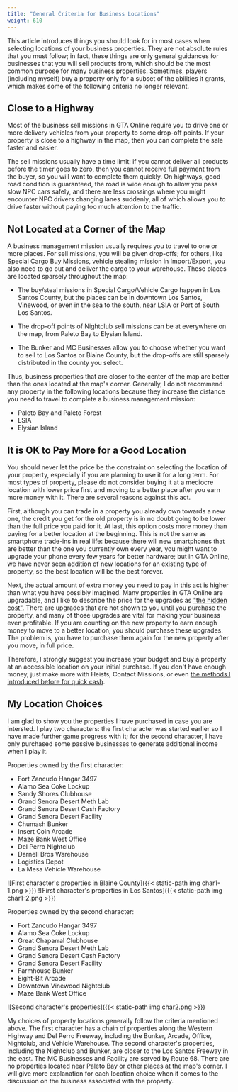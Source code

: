 ```yaml
---
title: "General Criteria for Business Locations"
weight: 610
---
```


This article introduces things you should look for in most cases when selecting
locations of your business properties. They are not absolute rules that you
must follow; in fact, these things are only general guidances for businesses
that you will sell products from, which should be the most common purpose for
many business properties. Sometimes, players (including myself) buy a property
only for a subset of the abilities it grants, which makes some of the following
criteria no longer relevant.

## Close to a Highway

Most of the business sell missions in GTA Online require you to drive one or
more delivery vehicles from your property to some drop-off points. If your
property is close to a highway in the map, then you can complete the sale
faster and easier.

The sell missions usually have a time limit: if you cannot deliver all products
before the timer goes to zero, then you cannot receive full payment from the
buyer, so you will want to complete them quickly. On highways, good road
condition is guaranteed, the road is wide enough to allow you pass slow NPC
cars safely, and there are less crossings where you might encounter NPC drivers
changing lanes suddenly, all of which allows you to drive faster without paying
too much attention to the traffic.

## Not Located at a Corner of the Map

A business management mission usually requires you to travel to one or more
places. For sell missions, you will be given drop-offs; for others, like
Special Cargo Buy Missions, vehicle stealing mission in Import/Export, you also
need to go out and deliver the cargo to your warehouse. These places are
located sparsely throughout the map:

- The buy/steal missions in Special Cargo/Vehicle Cargo happen in Los Santos
  County, but the places can be in downtown Los Santos, Vinewood, or even in
  the sea to the south, near LSIA or Port of South Los Santos.

- The drop-off points of Nightclub sell missions can be at everywhere on the
  map, from Paleto Bay to Elysian Island.

- The Bunker and MC Businesses allow you to choose whether you want to sell to
  Los Santos or Blaine County, but the drop-offs are still sparsely distributed
  in the county you select.

Thus, business properties that are closer to the center of the map are better
than the ones located at the map's corner. Generally, I do not recommend any
property in the following locations because they increase the distance you need
to travel to complete a business management mission:

- Paleto Bay and Paleto Forest
- LSIA
- Elysian Island

## It is OK to Pay More for a Good Location

You should never let the price be the constraint on selecting the location of
your property, especially if you are planning to use it for a long term. For
most types of property, please do not consider buying it at a mediocre location
with lower price first and moving to a better place after you earn more money
with it. There are several reasons against this act.

First, although you can trade in a property you already own towards a new one,
the credit you get for the old property is in no doubt going to be lower than
the full price you paid for it. At last, this option costs more money than
paying for a better location at the beginning. This is not the same as
smartphone trade-ins in real life: because there will new smartphones that are
better than the one you currently own every year, you might want to upgrade
your phone every few years for better hardware; but in GTA Online, we have
never seen addition of new locations for an existing type of property, so the
best location will be the best forever.

Next, the actual amount of extra money you need to pay in this act is higher
than what you have possibly imagined. Many properties in GTA Online are
upgradable, and I like to describe the price for the upgrades as ["the hidden
cost"](the-hidden-cost). There are upgrades that are not shown to you until you
purchase the property, and many of those upgrades are vital for making your
business even profitable. If you are counting on the new property to earn
enough money to move to a better location, you should purchase these upgrades.
The problem is, you have to purchase them again for the new property after you
move, in full price.

Therefore, I strongly suggest you increase your budget and buy a property at an
accessible location on your initial purchase. If you don't have enough money,
just make more with Heists, Contact Missions, or even [the methods I introduced
before for quick cash](more-methods-to-earn).

## My Location Choices

I am glad to show you the properties I have purchased in case you are
intersted. I play two characters: the first character was started earlier so I
have made further game progress with it; for the second character, I have only
purchased some passive businesses to generate additional income when I play it.

Properties owned by the first character:
- Fort Zancudo Hangar 3497
- Alamo Sea Coke Lockup
- Sandy Shores Clubhouse
- Grand Senora Desert Meth Lab
- Grand Senora Desert Cash Factory
- Grand Senora Desert Facility
- Chumash Bunker
- Insert Coin Arcade
- Maze Bank West Office
- Del Perro Nightclub
- Darnell Bros Warehouse
- Logistics Depot
- La Mesa Vehicle Warehouse

![First character's properties in Blaine County]({{< static-path img char1-1.png >}})
![First character's properties in Los Santos]({{< static-path img char1-2.png >}})

Properties owned by the second character:
- Fort Zancudo Hangar 3497
- Alamo Sea Coke Lockup
- Great Chaparral Clubhouse
- Grand Senora Desert Meth Lab
- Grand Senora Desert Cash Factory
- Grand Senora Desert Facility
- Farmhouse Bunker
- Eight-Bit Arcade
- Downtown Vinewood Nightclub
- Maze Bank West Office

![Second character's properties]({{< static-path img char2.png >}})

My choices of property locations generally follow the criteria mentioned above.
The first character has a chain of properties along the Western Highway and Del
Perro Freeway, including the Bunker, Arcade, Office, Nightclub, and Vehicle
Warehouse. The second character's properties, including the Nightclub and
Bunker, are closer to the Los Santos Freeway in the east. The MC Businesses and
Facility are served by Route 68. There are no properties located near Paleto
Bay or other places at the map's corner. I will give more explanation for each
location choice when it comes to the discussion on the business associated with
the property.
